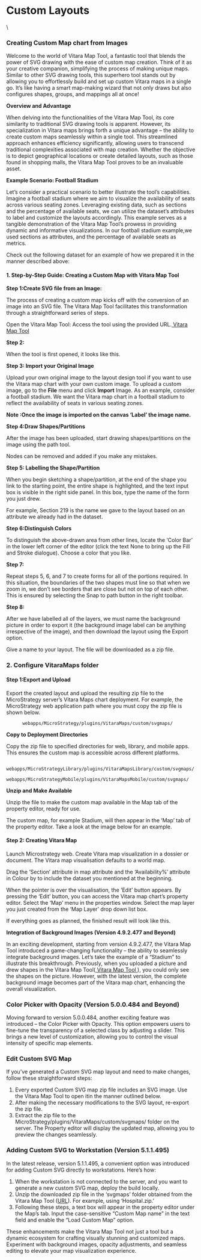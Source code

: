 # Custom Layouts

\


### Creating Custom Map chart from Images <a href="#creating-custom-map-chart-from-images" id="creating-custom-map-chart-from-images"></a>

Welcome to the world of Vitara Map Tool, a fantastic tool that blends the power of SVG drawing with the ease of custom map creation. Think of it as your creative companion, simplifying the process of making unique maps. Similar to other SVG drawing tools, this superhero tool stands out by allowing you to effortlessly build and set up custom Vitara maps in a single go. It’s like having a smart map-making wizard that not only draws but also configures shapes, groups, and mappings all at once!

**Overview and Advantage**

When delving into the functionalities of the Vitara Map Tool, its core similarity to traditional SVG drawing tools is apparent. However, its specialization in Vitara maps brings forth a unique advantage – the ability to create custom maps seamlessly within a single tool. This streamlined approach enhances efficiency significantly, allowing users to transcend traditional complexities associated with map creation. Whether the objective is to depict geographical locations or create detailed layouts, such as those found in shopping malls, the Vitara Map Tool proves to be an invaluable asset.

**Example Scenario: Football Stadium**

Let’s consider a practical scenario to better illustrate the tool’s capabilities. Imagine a football stadium where we aim to visualize the availability of seats across various seating zones. Leveraging existing data, such as sections and the percentage of available seats, we can utilize the dataset’s attributes to label and customize the layouts accordingly. This example serves as a tangible demonstration of the Vitara Map Tool’s prowess in providing dynamic and informative visualizations. In our football stadium example,we used sections as attributes, and the percentage of available seats as metrics.

Check out the following dataset for an example of how we prepared it in the manner described above:

#### 1. Step-by-Step Guide: Creating a Custom Map with Vitara Map Tool <a href="#id-1-step-by-step-guide-creating-a-custom-map-with-vitara-map-tool" id="id-1-step-by-step-guide-creating-a-custom-map-with-vitara-map-tool"></a>

**Step 1:Create SVG file from an Image:**

The process of creating a custom map kicks off with the conversion of an image into an SVG file. The Vitara Map Tool facilitates this transformation through a straightforward series of steps.

Open the Vitara Map Tool: Access the tool using the provided URL.[ Vitara Map Tool](https://cloud.vitaracharts.com/maptools/layoutCreator)

**Step 2:**

When the tool is first opened, it looks like this.

**Step 3: Import your Original Image**

Upload your own original image to the layout design tool if you want to use the Vitara map chart with your own custom image. To upload a custom image, go to the **File** menu and click **Import** Image. As an example, consider a football stadium. We want the Vitara map chart in a football stadium to reflect the availability of seats in various seating zones.

**Note :Once the image is imported on the canvas ‘Label’ the image name.**

**Step 4:Draw Shapes/Partitions**

After the image has been uploaded, start drawing shapes/partitions on the image using the path tool.

Nodes can be removed and added if you make any mistakes.

**Step 5: Labelling the Shape/Partition**

When you begin sketching a shape/partition, at the end of the shape you link to the starting point, the entire shape is highlighted, and the text input box is visible in the right side panel. In this box, type the name of the form you just drew.

For example, Section 219 is the name we gave to the layout based on an attribute we already had in the dataset.

**Step 6:Distinguish Colors**

To distinguish the above-drawn area from other lines, locate the ‘Color Bar’ in the lower left corner of the editor (click the text None to bring up the Fill and Stroke dialogue). Choose a color that you like.

**Step 7:**

Repeat steps 5, 6, and 7 to create forms for all of the portions required. In this situation, the boundaries of the two shapes must line so that when we zoom in, we don’t see borders that are close but not on top of each other. This is ensured by selecting the Snap to path button in the right toolbar.

**Step 8:**

After we have labelled all of the layers, we must name the background picture in order to export it (the background image label can be anything irrespective of the image), and then download the layout using the Export option.&#x20;

Give a name to your layout. The file will be downloaded as a zip file.

### 2. Configure VitaraMaps folder <a href="#id-2-configure-vitaramaps-folder" id="id-2-configure-vitaramaps-folder"></a>

#### Step 1:Export and Upload <a href="#step-1export-and-upload" id="step-1export-and-upload"></a>

Export the created layout and upload the resulting zip file to the MicroStrategy server’s Vitara Maps chart deployment. For example, the MicroStrategy web application path where you must copy the zip file is shown below.

```
      webapps/MicroStrategy/plugins/VitaraMaps/custom/svgmaps/
```

**Copy to Deployment Directories**

Copy the zip file to specified directories for web, library, and mobile apps. This ensures the custom map is accessible across different platforms.

```
      webapps/MicroStrategyLibrary/plugins/VitaraMapsLibrary/custom/svgmaps/
      webapps/MicroStrategyMobile/plugins/VitaraMapsMobile/custom/svgmaps/
```

**Unzip and Make Available**

Unzip the file to make the custom map available in the Map tab of the property editor, ready for use.

The custom map, for example Stadium, will then appear in the ‘Map’ tab of the property editor. Take a look at the image below for an example.

#### Step 2: Creating Vitara Map <a href="#step-2-creating-vitara-map" id="step-2-creating-vitara-map"></a>

Launch Microstrategy web. Create Vitara map visualization in a dossier or document. The Vitara map visualisation defaults to a world map.

Drag the ‘Section’ attribute in map attribute and the ‘Availability%’ attribute in Colour by to include the dataset you mentioned at the beginning.

When the pointer is over the visualisation, the ‘Edit’ button appears. By pressing the ‘Edit’ button, you can access the Vitara map chart’s property editor. Select the ‘Map’ menu in the properties window. Select the map layer you just created from the ‘Map Layer’ drop down list box.

If everything goes as planned, the finished result will look like this.

**Integration of Background Images (Version 4.9.2.477 and Beyond)**

In an exciting development, starting from version 4.9.2.477, the Vitara Map Tool introduced a game-changing functionality – the ability to seamlessly integrate background images. Let’s take the example of a “Stadium” to illustrate this breakthrough. Previously, when you uploaded a picture and drew shapes in the Vitara Map Tool([ Vitara Map Tool ](https://cloud.vitaracharts.com/maptools/layoutCreator)), you could only see the shapes on the picture. However, with the latest version, the complete background image becomes part of the Vitara map chart, enhancing the overall visualization.

### Color Picker with Opacity (Version 5.0.0.484 and Beyond) <a href="#color-picker-with-opacity-version-500484-and-beyond" id="color-picker-with-opacity-version-500484-and-beyond"></a>

Moving forward to version 5.0.0.484, another exciting feature was introduced – the Color Picker with Opacity. This option empowers users to fine-tune the transparency of a selected class by adjusting a slider. This brings a new level of customization, allowing you to control the visual intensity of specific map elements.

### Edit Custom SVG Map <a href="#edit-custom-svg-map" id="edit-custom-svg-map"></a>

If you’ve generated a Custom SVG map layout and need to make changes, follow these straightforward steps:

1. Every exported Custom SVG map zip file includes an SVG image. Use the Vitara Map Tool to open itin the manner outlined below.
2. After making the necessary modifications to the SVG layout, re-export the zip file.
3. Extract the zip file to the MicroStrategy/plugins/VitaraMaps/custom/svgmaps/ folder on the server. The Property editor will display the updated map, allowing you to preview the changes seamlessly.

### Adding Custom SVG to Workstation (Version 5.1.1.495) <a href="#adding-custom-svg-to-workstation-version-511495" id="adding-custom-svg-to-workstation-version-511495"></a>

In the latest release, version 5.1.1.495, a convenient option was introduced for adding Custom SVG directly to workstations. Here’s how:

1. When the workstation is not connected to the server, and you want to generate a new custom SVG map, deploy the build locally.
2. Unzip the downloaded zip file in the ‘svgmaps’ folder obtained from the Vitara Map Tool ([URL](https://cloud.vitaracharts.com/maptools/layoutCreator/)). For example, using ‘Hospital.zip.’&#x20;
3. Following these steps, a text box will appear in the property editor under the Map’s tab. Input the case-sensitive “Custom Map name” in the text field and enable the “Load Custom Map” option.

These enhancements make the Vitara Map Tool not just a tool but a dynamic ecosystem for crafting visually stunning and customized maps. Experiment with background images, opacity adjustments, and seamless editing to elevate your map visualization experience.
